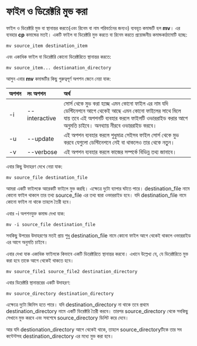 # ফাইল ও ডিরেক্টরি মুভ করা

ফাইল ও ডিরেক্টরি মুভ বা স্থানান্তর করতে\(এবং রিনেম বা নাম পরিবর্তনের জন্যও\) ব্যবহৃত কমান্ডটি হল **mv**। এর ব্যবহার **cp** কমান্ডের মতই। একটি ফাইল বা ডিরেক্টরি মুভ করতে বা রিনেম করতে প্রয়োজনীয় কমান্ডকাঠামোটি হচ্ছে:

```text
mv source_item destination_item
```

এবং একাধিক ফাইল বা ডিরেক্টরি কোনো ডিরেক্টরিতে স্থানান্তর করতে:

```text
mv source_item... destionation_directory
```

আসুন এবার **mv** কমান্ডটির কিছু গুরুত্বপূর্ণ অপশন জেনে নেয়া যাক:

| অপশন | লং অপশন | অর্থ |
| :--- | :--- | :--- |
| -i | --interactive | সোর্স থেকে মুভ করা হচ্ছে এমন কোনো ফাইল এর নাম যদি ডেস্টিনেশনে আগে থেকেই আছে এমন কোনো ফাইলের সাথে মিলে যায় তবে এই অপশনটি ব্যবহার করলে ফাইলটি ওভাররাইড করার আগে অনুমতি চাইবে। অনথ্যায় নীরবে ওভাররাইড করবে। |
| -u | --update | এই অপশন ব্যবহার করলে শুধুমাত্র সেইসব ফাইল সোর্স থেকে মুভ করবে যেগুলো ডেস্টিনেশনে নেই বা থাকলেও তার থেকে নতুন। |
| -v | --verbose | এই অপশন ব্যবহার করলে কাজের সম্পর্কে বিভিন্ন তথ্য জানাবে। |

এবার কিছু উদাহরণ দেখে নেয়া যাক:

```text
mv source_file destination_file
```

আমরা একটি ফাইলকে আরেকটি ফাইলে মুভ করছি। এক্ষেত্রে দুটো ব্যাপার ঘটতে পারে। destination\_file নামে কোনো ফাইল থাকলে তার তথ্য source\_file এর তথ্য দ্বারা ওভাররাইড হবে। যদি destination\_file নামে কোনো ফাইল না থাকে তাহলে তৈরী হবে।

এবার -i অপশনযুক্ত কমান্ড দেখা যাক:

```text
mv -i source_file destination_file
```

সবকিছু উপরের উদাহরণের মতই প্রায় শুধু destination\_file নামে কোনো ফাইল আগে থেকেই থাকলে ওভাররাইড এর আগে অনুমতি চাইবে।

এবার দেখা যাক একাধিক ফাইলকে কিভাবে একটি ডিরেক্টরিতে স্থানান্তর করবো। এখানে উল্লেখ্য যে, যে ডিরেক্টরিতে মুভ করা হবে তাকে আগে থেকেই থাকতে হবে।

```text
mv source_file1 source_file2 destination_directory
```

এবার ডিরেক্টরি স্থানান্তরের একটি উদাহরণ:

```text
mv source_directory destination_directory
```

এক্ষেত্রে দুটো জিনিস হতে পারে। যদি destination\_directory না থাকে তবে প্রথমে destination\_directory নামে একটি ডিরেক্টরি তৈরী করবে। তারপর source\_directory থেকে সবকিছু সেখানে মুভ করবে এবং সবশেষে source\_directory ডিলিট করে দেবে।

আর যদি destionation\_directory আগে থেকেই থাকে, তাহলে source\_directoryটিকে তার সব কন্টেন্টসহ destination\_directory এর মধ্যে মুভ করা হবে।

